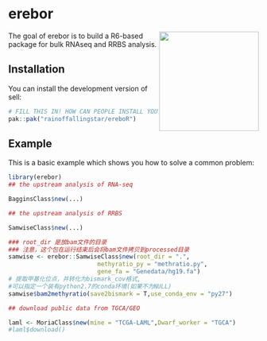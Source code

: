 
<!-- README.md is generated from README.Rmd. Please edit that file -->

# erebor

<img src="https://github.com/rainoffallingstar/ereboR/tree/master/dev/erebor.png" height="200" align="right"/>
<!-- badges: start -->

<!-- badges: end -->

The goal of erebor is to build a R6-based package for bulk RNAseq and
RRBS analysis.

## Installation

You can install the development version of sell:

``` r
# FILL THIS IN! HOW CAN PEOPLE INSTALL YOUR DEV PACKAGE?
pak::pak("rainoffallingstar/ereboR")
```

## Example

This is a basic example which shows you how to solve a common problem:

``` r
library(erebor)
## the upstream analysis of RNA-seq

BagginsClass$new(...)

## the upstream analysis of RRBS

SamwiseClass$new(...)

### root_dir 是放bam文件的目录
### 注意，这个包在运行结束后会将bam文件拷贝到processed目录
samwise <- erebor::SamwiseClass$new(root_dir = ".",
                         methyratio_py = "methratio.py",
                         gene_fa = "Genedata/hg19.fa")
# 提取甲基化位点，并转化为bismark_cov格式,
#可以指定一个装有python2.7的conda环境(如果不为NULL)
samwise$bam2methyratio(save2bismark = T,use_conda_env = "py27")

## download public data from TGCA/GEO

laml <- MoriaClass$new(mine = "TCGA-LAML",Dwarf_worker = "TGCA")
#laml$download()
```
